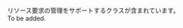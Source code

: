 <Namespace Name="Microsoft.Azure.Devices.Common.WebApi">
  <Docs>
    <summary>リソース要求の管理をサポートするクラスが含まれています。</summary> 
    <remarks>To be added.</remarks>
  </Docs>
</Namespace>

